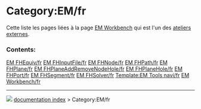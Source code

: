 # Category:EM/fr
Cette liste les pages liées à la page [EM Workbench](EM_Workbench/fr.md) qui est l\'un des [ateliers externes](external_workbenches/fr.md).

### Contents:

    
  [EM FHEquiv/fr](EM_FHEquiv/fr.md)           [EM FHInputFile/fr](EM_FHInputFile/fr.md)                   [EM FHNode/fr](EM_FHNode/fr.md)
  [EM FHPath/fr](EM_FHPath/fr.md)             [EM FHPlane/fr](EM_FHPlane/fr.md)                           [EM FHPlaneAddRemoveNodeHole/fr](EM_FHPlaneAddRemoveNodeHole/fr.md)
  [EM FHPlaneHole/fr](EM_FHPlaneHole/fr.md)   [EM FHPort/fr](EM_FHPort/fr.md)                             [EM FHSegment/fr](EM_FHSegment/fr.md)
  [EM FHSolver/fr](EM_FHSolver/fr.md)         [Template:EM Tools navi/fr](Template:EM_Tools_navi/fr.md)   [EM Workbench/fr](EM_Workbench/fr.md)



---
![](images/Right_arrow.png) [documentation index](../README.md) > Category:EM/fr
